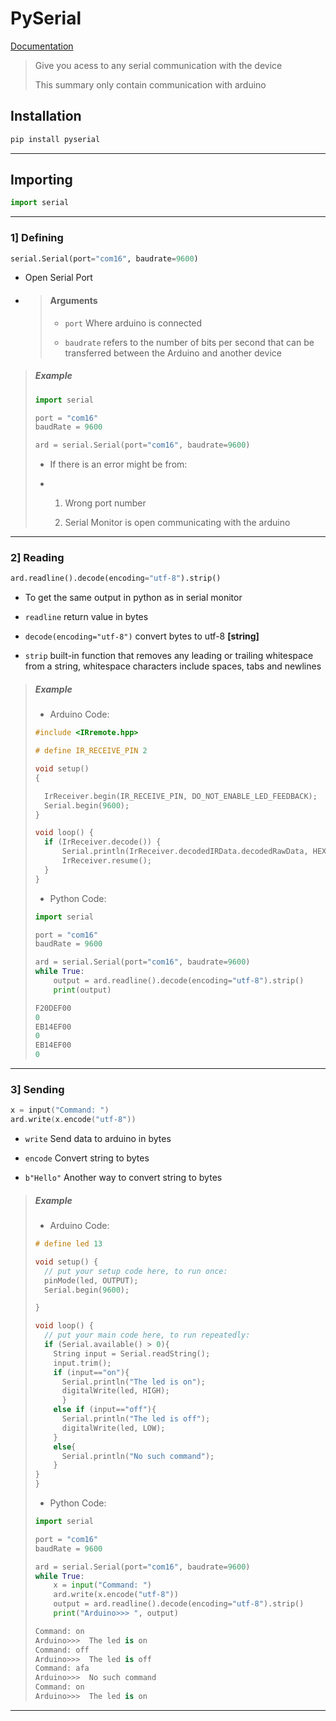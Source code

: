 # PySerial

[Documentation](https://pyserial.readthedocs.io/en/latest/pyserial.html)

> Give you acess to any serial communication with the device
> 
> This summary only contain communication with arduino

## Installation

```cmd
pip install pyserial
```

---

## Importing

```python
import serial
```

--- 

### 1] Defining

```python
serial.Serial(port="com16", baudrate=9600)
```

- Open Serial Port

- > #### Arguments
  > 
  > - `port` Where arduino is connected
  > 
  > - `baudrate` refers to the number of bits per second that can be transferred between the Arduino and another device

> ##### Example
> 
> ```python
> import serial
> 
> port = "com16"
> baudRate = 9600
> 
> ard = serial.Serial(port="com16", baudrate=9600)
> ```
> 
> - If there is an error might be from:
> 
> - 1. Wrong port number
>   
>   2. Serial Monitor is open communicating with the arduino

---

### 2] Reading

```python
ard.readline().decode(encoding="utf-8").strip()
```

- To get the same output in python as in serial monitor

- `readline` return value in bytes

- `decode(encoding="utf-8")` convert bytes to utf-8 **[string]**

- `strip` built-in function that removes any leading or trailing whitespace from a string, whitespace characters include spaces, tabs and newlines

> ##### Example
> 
> - Arduino Code:
> 
> ```c
> #include <IRremote.hpp>
> 
> # define IR_RECEIVE_PIN 2
> 
> void setup()
> {
> 
>   IrReceiver.begin(IR_RECEIVE_PIN, DO_NOT_ENABLE_LED_FEEDBACK);
>   Serial.begin(9600);
> }
> 
> void loop() {
>   if (IrReceiver.decode()) {
>       Serial.println(IrReceiver.decodedIRData.decodedRawData, HEX);
>       IrReceiver.resume(); 
>   }
> }
> ```
> 
> - Python Code:
> 
> ```python
> import serial
> 
> port = "com16"
> baudRate = 9600
> 
> ard = serial.Serial(port="com16", baudrate=9600)
> while True:
>     output = ard.readline().decode(encoding="utf-8").strip()
>     print(output)
> ```
> 
> ```python
> F20DEF00
> 0
> EB14EF00
> 0
> EB14EF00
> 0
> ```

--- 

### 3] Sending

```c
x = input("Command: ")
ard.write(x.encode("utf-8"))
```

- `write` Send data to arduino in bytes

- `encode` Convert string to bytes

- `b"Hello"` Another way to convert string to bytes

> ##### Example
> 
> - Arduino Code:
> 
> ```c
> # define led 13
> 
> void setup() {
>   // put your setup code here, to run once:
>   pinMode(led, OUTPUT);
>   Serial.begin(9600);
> 
> }
> 
> void loop() {
>   // put your main code here, to run repeatedly:
>   if (Serial.available() > 0){
>     String input = Serial.readString();
>     input.trim();
>     if (input=="on"){
>       Serial.println("The led is on");
>       digitalWrite(led, HIGH);
>       }
>     else if (input=="off"){
>       Serial.println("The led is off");
>       digitalWrite(led, LOW);
>     }
>     else{
>       Serial.println("No such command");
>     }
> }
> }
> ```
> 
> - Python Code:
> 
> ```python
> import serial
> 
> port = "com16"
> baudRate = 9600
> 
> ard = serial.Serial(port="com16", baudrate=9600)
> while True:
>     x = input("Command: ")
>     ard.write(x.encode("utf-8"))
>     output = ard.readline().decode(encoding="utf-8").strip()
>     print("Arduino>>> ", output)
> ```
> 
> ```python
> Command: on
> Arduino>>>  The led is on
> Command: off
> Arduino>>>  The led is off
> Command: afa
> Arduino>>>  No such command
> Command: on
> Arduino>>>  The led is on
> ```

---
